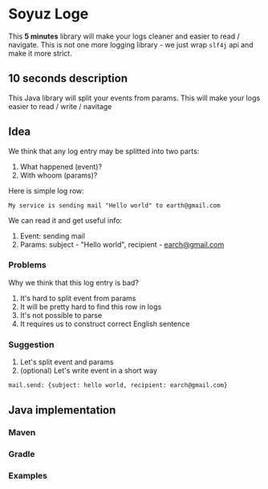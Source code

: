 # Soyuz Loge
This **5 minutes** library will make your logs cleaner and easier to read / navigate.
This is not one more logging library - we just wrap `slf4j` api and make it more strict.

## 10 seconds description
This Java library will split your events from params. This will make your logs easier to read / write / navitage

## Idea
We think that any log entry may be splitted into two parts:
1. What happened (event)?
2. With whoom (params)?

Here is simple log row:
```
My service is sending mail "Hello world" to earth@gmail.com
```
We can read it and get useful info:
1. Event: sending mail
2. Params: subject - "Hello world", recipient - earch@gmail.com

### Problems
Why we think that this log entry is bad?
1. It's hard to split event from params
2. It will be pretty hard to find this row in logs
3. It's not possible to parse
4. It requires us to construct correct English sentence

### Suggestion
1. Let's split event and params
2. (optional) Let's write event in a short way


```
mail.send: {subject: hello world, recipient: earch@gmail.com}
```

## Java implementation
### Maven

### Gradle

### Examples

